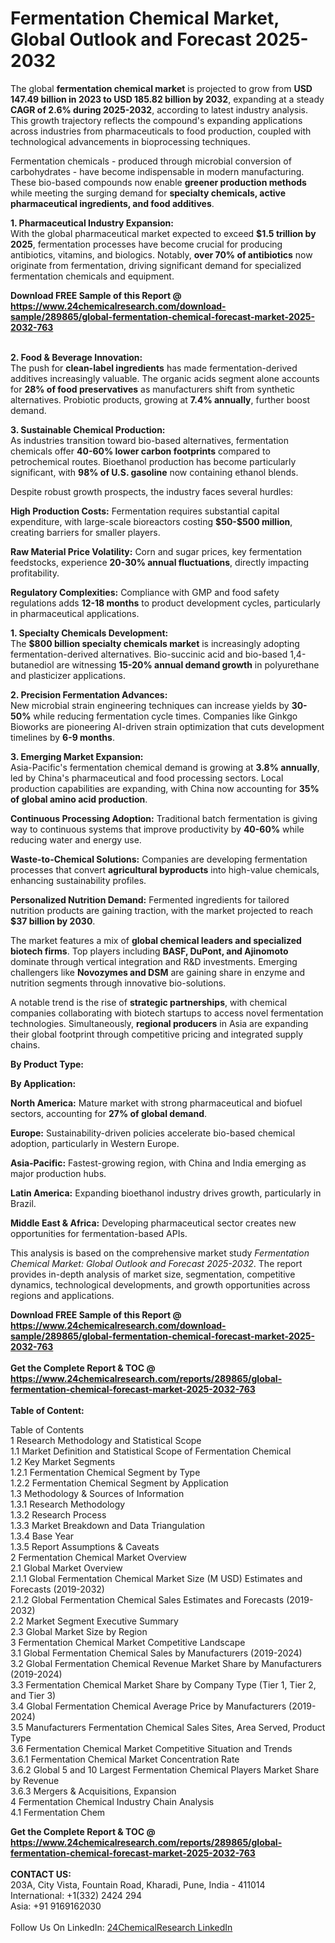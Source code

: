<h1>Fermentation Chemical Market, Global Outlook and Forecast 2025-2032</h1><p>The global <strong>fermentation chemical market</strong> is projected to grow from <strong>USD 147.49 billion in 2023 to USD 185.82 billion by 2032</strong>, expanding at a steady <strong>CAGR of 2.6% during 2025-2032</strong>, according to latest industry analysis. This growth trajectory reflects the compound's expanding applications across industries from pharmaceuticals to food production, coupled with technological advancements in bioprocessing techniques.</p><p>Fermentation chemicals - produced through microbial conversion of carbohydrates - have become indispensable in modern manufacturing. These bio-based compounds now enable <strong>greener production methods</strong> while meeting the surging demand for <strong>specialty chemicals, active pharmaceutical ingredients, and food additives</strong>.</p><p><strong>1. Pharmaceutical Industry Expansion:</strong><br>
With the global pharmaceutical market expected to exceed <strong>$1.5 trillion by 2025</strong>, fermentation processes have become crucial for producing antibiotics, vitamins, and biologics. Notably, <strong>over 70% of antibiotics</strong> now originate from fermentation, driving significant demand for specialized fermentation chemicals and equipment.</p><div><b>Download FREE Sample of this Report @ 
            <a href="https://www.24chemicalresearch.com/download-sample/289865/global-fermentation-chemical-forecast-market-2025-2032-763">
            https://www.24chemicalresearch.com/download-sample/289865/global-fermentation-chemical-forecast-market-2025-2032-763</a></b></div><br><p><strong>2. Food &amp; Beverage Innovation:</strong><br>
The push for <strong>clean-label ingredients</strong> has made fermentation-derived additives increasingly valuable. The organic acids segment alone accounts for <strong>28% of food preservatives</strong> as manufacturers shift from synthetic alternatives. Probiotic products, growing at <strong>7.4% annually</strong>, further boost demand.</p><p><strong>3. Sustainable Chemical Production:</strong><br>
As industries transition toward bio-based alternatives, fermentation chemicals offer <strong>40-60% lower carbon footprints</strong> compared to petrochemical routes. Bioethanol production has become particularly significant, with <strong>98% of U.S. gasoline</strong> now containing ethanol blends.</p><p>Despite robust growth prospects, the industry faces several hurdles:</p><p><strong>High Production Costs:</strong> Fermentation requires substantial capital expenditure, with large-scale bioreactors costing <strong>$50-$500 million</strong>, creating barriers for smaller players.</p><p><strong>Raw Material Price Volatility:</strong> Corn and sugar prices, key fermentation feedstocks, experience <strong>20-30% annual fluctuations</strong>, directly impacting profitability.</p><p><strong>Regulatory Complexities:</strong> Compliance with GMP and food safety regulations adds <strong>12-18 months</strong> to product development cycles, particularly in pharmaceutical applications.</p><p><strong>1. Specialty Chemicals Development:</strong><br>
The <strong>$800 billion specialty chemicals market</strong> is increasingly adopting fermentation-derived alternatives. Bio-succinic acid and bio-based 1,4-butanediol are witnessing <strong>15-20% annual demand growth</strong> in polyurethane and plasticizer applications.</p><p><strong>2. Precision Fermentation Advances:</strong><br>
New microbial strain engineering techniques can increase yields by <strong>30-50%</strong> while reducing fermentation cycle times. Companies like Ginkgo Bioworks are pioneering AI-driven strain optimization that cuts development timelines by <strong>6-9 months</strong>.</p><p><strong>3. Emerging Market Expansion:</strong><br>
Asia-Pacific's fermentation chemical demand is growing at <strong>3.8% annually</strong>, led by China's pharmaceutical and food processing sectors. Local production capabilities are expanding, with China now accounting for <strong>35% of global amino acid production</strong>.</p><p><strong>Continuous Processing Adoption:</strong> Traditional batch fermentation is giving way to continuous systems that improve productivity by <strong>40-60%</strong> while reducing water and energy use.</p><p><strong>Waste-to-Chemical Solutions:</strong> Companies are developing fermentation processes that convert <strong>agricultural byproducts</strong> into high-value chemicals, enhancing sustainability profiles.</p><p><strong>Personalized Nutrition Demand:</strong> Fermented ingredients for tailored nutrition products are gaining traction, with the market projected to reach <strong>$37 billion by 2030</strong>.</p><p>The market features a mix of <strong>global chemical leaders and specialized biotech firms</strong>. Top players including <strong>BASF, DuPont, and Ajinomoto</strong> dominate through vertical integration and R&amp;D investments. Emerging challengers like <strong>Novozymes and DSM</strong> are gaining share in enzyme and nutrition segments through innovative bio-solutions.</p><p>A notable trend is the rise of <strong>strategic partnerships</strong>, with chemical companies collaborating with biotech startups to access novel fermentation technologies. Simultaneously, <strong>regional producers</strong> in Asia are expanding their global footprint through competitive pricing and integrated supply chains.</p><p><strong>By Product Type:</strong></p><p><strong>By Application:</strong></p><p><strong>North America:</strong> Mature market with strong pharmaceutical and biofuel sectors, accounting for <strong>27% of global demand</strong>.</p><p><strong>Europe:</strong> Sustainability-driven policies accelerate bio-based chemical adoption, particularly in Western Europe.</p><p><strong>Asia-Pacific:</strong> Fastest-growing region, with China and India emerging as major production hubs.</p><p><strong>Latin America:</strong> Expanding bioethanol industry drives growth, particularly in Brazil.</p><p><strong>Middle East &amp; Africa:</strong> Developing pharmaceutical sector creates new opportunities for fermentation-based APIs.</p><p>This analysis is based on the comprehensive market study <em>Fermentation Chemical Market: Global Outlook and Forecast 2025-2032</em>. The report provides in-depth analysis of market size, segmentation, competitive dynamics, technological developments, and growth opportunities across regions and applications.</p><div><b>Download FREE Sample of this Report @ 
            <a href="https://www.24chemicalresearch.com/download-sample/289865/global-fermentation-chemical-forecast-market-2025-2032-763">
            https://www.24chemicalresearch.com/download-sample/289865/global-fermentation-chemical-forecast-market-2025-2032-763</a></b></div><br><div><b>Get the Complete Report & TOC @ 
            <a href="https://www.24chemicalresearch.com/reports/289865/global-fermentation-chemical-forecast-market-2025-2032-763">
            https://www.24chemicalresearch.com/reports/289865/global-fermentation-chemical-forecast-market-2025-2032-763</a></b></div><br>
            <b>Table of Content:</b><p>Table of Contents<br />
1 Research Methodology and Statistical Scope<br />
1.1 Market Definition and Statistical Scope of Fermentation Chemical<br />
1.2 Key Market Segments<br />
1.2.1 Fermentation Chemical Segment by Type<br />
1.2.2 Fermentation Chemical Segment by Application<br />
1.3 Methodology & Sources of Information<br />
1.3.1 Research Methodology<br />
1.3.2 Research Process<br />
1.3.3 Market Breakdown and Data Triangulation<br />
1.3.4 Base Year<br />
1.3.5 Report Assumptions & Caveats<br />
2 Fermentation Chemical Market Overview<br />
2.1 Global Market Overview<br />
2.1.1 Global Fermentation Chemical Market Size (M USD) Estimates and Forecasts (2019-2032)<br />
2.1.2 Global Fermentation Chemical Sales Estimates and Forecasts (2019-2032)<br />
2.2 Market Segment Executive Summary<br />
2.3 Global Market Size by Region<br />
3 Fermentation Chemical Market Competitive Landscape<br />
3.1 Global Fermentation Chemical Sales by Manufacturers (2019-2024)<br />
3.2 Global Fermentation Chemical Revenue Market Share by Manufacturers (2019-2024)<br />
3.3 Fermentation Chemical Market Share by Company Type (Tier 1, Tier 2, and Tier 3)<br />
3.4 Global Fermentation Chemical Average Price by Manufacturers (2019-2024)<br />
3.5 Manufacturers Fermentation Chemical Sales Sites, Area Served, Product Type<br />
3.6 Fermentation Chemical Market Competitive Situation and Trends<br />
3.6.1 Fermentation Chemical Market Concentration Rate<br />
3.6.2 Global 5 and 10 Largest Fermentation Chemical Players Market Share by Revenue<br />
3.6.3 Mergers & Acquisitions, Expansion<br />
4 Fermentation Chemical Industry Chain Analysis<br />
4.1 Fermentation Chem</p><div><b>Get the Complete Report & TOC @ 
            <a href="https://www.24chemicalresearch.com/reports/289865/global-fermentation-chemical-forecast-market-2025-2032-763">
            https://www.24chemicalresearch.com/reports/289865/global-fermentation-chemical-forecast-market-2025-2032-763</a></b></div><br><b>CONTACT US:</b><br>
            203A, City Vista, Fountain Road, Kharadi, Pune, India - 411014<br>
            International: +1(332) 2424 294<br>
            Asia: +91 9169162030 <br><br>
            Follow Us On LinkedIn: <a href="https://www.linkedin.com/company/24chemicalresearch/">24ChemicalResearch LinkedIn</a>